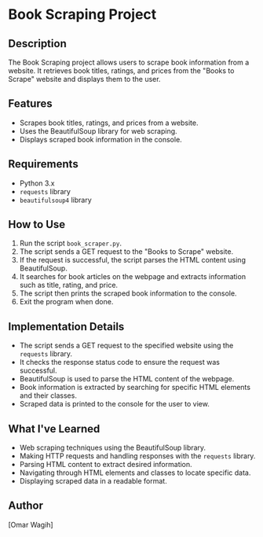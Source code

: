 # Book Scraping Project

## Description
The Book Scraping project allows users to scrape book information from a website. It retrieves book titles, ratings, and prices from the "Books to Scrape" website and displays them to the user.

## Features
- Scrapes book titles, ratings, and prices from a website.
- Uses the BeautifulSoup library for web scraping.
- Displays scraped book information in the console.

## Requirements
- Python 3.x
- `requests` library
- `beautifulsoup4` library

## How to Use
1. Run the script `book_scraper.py`.
2. The script sends a GET request to the "Books to Scrape" website.
3. If the request is successful, the script parses the HTML content using BeautifulSoup.
4. It searches for book articles on the webpage and extracts information such as title, rating, and price.
5. The script then prints the scraped book information to the console.
6. Exit the program when done.

## Implementation Details
- The script sends a GET request to the specified website using the `requests` library.
- It checks the response status code to ensure the request was successful.
- BeautifulSoup is used to parse the HTML content of the webpage.
- Book information is extracted by searching for specific HTML elements and their classes.
- Scraped data is printed to the console for the user to view.

## What I've Learned
- Web scraping techniques using the BeautifulSoup library.
- Making HTTP requests and handling responses with the `requests` library.
- Parsing HTML content to extract desired information.
- Navigating through HTML elements and classes to locate specific data.
- Displaying scraped data in a readable format.

## Author
[Omar Wagih]
